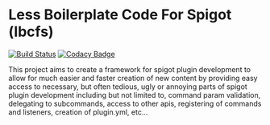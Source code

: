 # Less Boilerplate Code For Spigot (lbcfs)

[![Build Status](https://travis-ci.com/SeineEloquenz/lbcfs.svg?branch=master)](https://travis-ci.com/SeineEloquenz/lbcfs)
[![Codacy Badge](https://api.codacy.com/project/badge/Grade/85c77b4180894c749fe2ad2c1d2965b2)](https://www.codacy.com/app/alexander-linder/lbcfs?utm_source=github.com&amp;utm_medium=referral&amp;utm_content=SeineEloquenz/lbcfs&amp;utm_campaign=Badge_Grade)

This project aims to create a framework for spigot plugin development to allow for much easier and faster
creation of new content by providing easy access to necessary, but often tedious, ugly or annoying parts of spigot
plugin development including but not limited to, command param validation, delegating to subcommands, access to other apis, registering of commands and listeners, creation of plugin.yml, etc...
